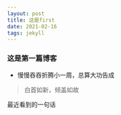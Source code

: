 ```yaml
---
layout: post
title: 这是first
date: 2021-02-16
tags: jekyll   
---
```


### 这是第一篇博客

- 慢慢吞吞折腾小一周，总算大功告成



> 白首如新，倾盖如故

最近看到的一句话